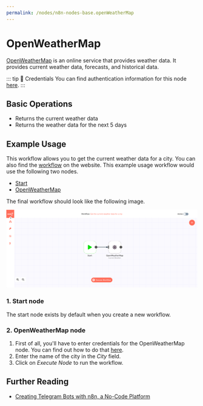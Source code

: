 ```yaml
---
permalink: /nodes/n8n-nodes-base.openWeatherMap
---
```


# OpenWeatherMap

[OpenWeatherMap](https://openweathermap.org/) is an online service that provides weather data. It provides current weather data, forecasts, and historical data. 

::: tip 🔑 Credentials
You can find authentication information for this node [here](../../../credentials/OpenWeatherMap/README.md).
:::

## Basic Operations

- Returns the current weather data
- Returns the weather data for the next 5 days

## Example Usage

This workflow allows you to get the current weather data for a city. You can also find the [workflow](https://n8n.io/workflows/460) on the website. This example usage workflow would use the following two nodes.
- [Start](../../core-nodes/Start/README.md)
- [OpenWeatherMap]()

The final workflow should look like the following image.

![A workflow with the OpenWeatherMap node](./workflow.png)

### 1. Start node

The start node exists by default when you create a new workflow.

### 2. OpenWeatherMap node

1. First of all, you'll have to enter credentials for the OpenWeatherMap node. You can find out how to do that [here](../../../credentials/OpenWeatherMap/README.md).
2. Enter the name of the city in the *City* field.
3. Click on *Execute Node* to run the workflow.


## Further Reading

- [Creating Telegram Bots with n8n, a No-Code Platform](https://medium.com/n8n-io/creating-telegram-bots-with-n8n-a-no-code-platform-fdf1f0928da7)
